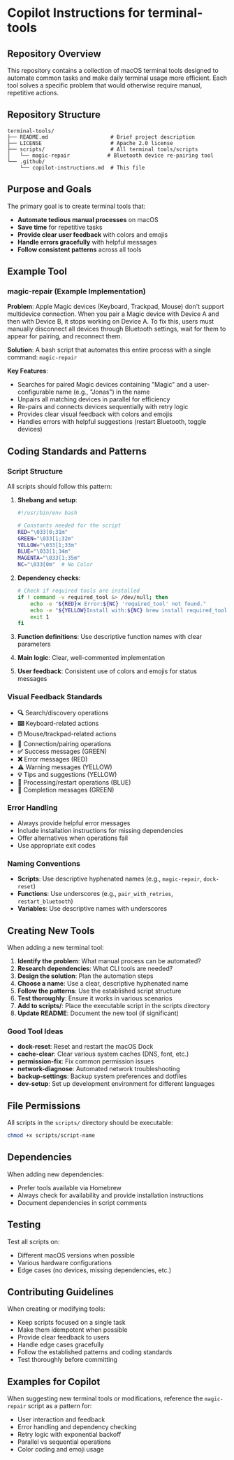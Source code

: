 # Copilot Instructions for terminal-tools

## Repository Overview

This repository contains a collection of macOS terminal tools designed to automate common tasks and make daily terminal usage more efficient. Each tool solves a specific problem that would otherwise require manual, repetitive actions.

## Repository Structure

```
terminal-tools/
├── README.md                    # Brief project description
├── LICENSE                      # Apache 2.0 license
├── scripts/                     # All terminal tools/scripts
│   └── magic-repair            # Bluetooth device re-pairing tool
└── .github/
    └── copilot-instructions.md  # This file
```

## Purpose and Goals

The primary goal is to create terminal tools that:
- **Automate tedious manual processes** on macOS
- **Save time** for repetitive tasks
- **Provide clear user feedback** with colors and emojis
- **Handle errors gracefully** with helpful messages
- **Follow consistent patterns** across all tools

## Example Tool

### magic-repair (Example Implementation)
**Problem**: Apple Magic devices (Keyboard, Trackpad, Mouse) don't support multidevice connection. When you pair a Magic device with Device A and then with Device B, it stops working on Device A. To fix this, users must manually disconnect all devices through Bluetooth settings, wait for them to appear for pairing, and reconnect them.

**Solution**: A bash script that automates this entire process with a single command: `magic-repair`

**Key Features**:
- Searches for paired Magic devices containing "Magic" and a user-configurable name (e.g., "Jonas") in the name
- Unpairs all matching devices in parallel for efficiency
- Re-pairs and connects devices sequentially with retry logic
- Provides clear visual feedback with colors and emojis
- Handles errors with helpful suggestions (restart Bluetooth, toggle devices)

## Coding Standards and Patterns

### Script Structure
All scripts should follow this pattern:

1. **Shebang and setup**:
   ```bash
   #!/usr/bin/env bash
   
   # Constants needed for the script
   RED="\033[0;31m"
   GREEN="\033[1;32m"
   YELLOW="\033[1;33m"
   BLUE="\033[1;34m"
   MAGENTA="\033[1;35m"
   NC="\033[0m"  # No Color
   ```

2. **Dependency checks**:
   ```bash
   # Check if required tools are installed
   if ! command -v required_tool &> /dev/null; then
       echo -e "${RED}❌ Error:${NC} 'required_tool' not found."
       echo -e "${YELLOW}Install with:${NC} brew install required_tool"
       exit 1
   fi
   ```

3. **Function definitions**: Use descriptive function names with clear parameters

4. **Main logic**: Clear, well-commented implementation

5. **User feedback**: Consistent use of colors and emojis for status messages

### Visual Feedback Standards

- **🔍** Search/discovery operations
- **⌨️** Keyboard-related actions
- **🖱️** Mouse/trackpad-related actions
- **🔗** Connection/pairing operations
- **✅** Success messages (GREEN)
- **❌** Error messages (RED)
- **⚠️** Warning messages (YELLOW)
- **💡** Tips and suggestions (YELLOW)
- **🔄** Processing/restart operations (BLUE)
- **🎉** Completion messages (GREEN)

### Error Handling

- Always provide helpful error messages
- Include installation instructions for missing dependencies
- Offer alternatives when operations fail
- Use appropriate exit codes

### Naming Conventions

- **Scripts**: Use descriptive hyphenated names (e.g., `magic-repair`, `dock-reset`)
- **Functions**: Use underscores (e.g., `pair_with_retries`, `restart_bluetooth`)
- **Variables**: Use descriptive names with underscores

## Creating New Tools

When adding a new terminal tool:

1. **Identify the problem**: What manual process can be automated?
2. **Research dependencies**: What CLI tools are needed?
3. **Design the solution**: Plan the automation steps
4. **Choose a name**: Use a clear, descriptive hyphenated name
5. **Follow the patterns**: Use the established script structure
6. **Test thoroughly**: Ensure it works in various scenarios
7. **Add to scripts/**: Place the executable script in the scripts directory
8. **Update README**: Document the new tool (if significant)

### Good Tool Ideas

- **dock-reset**: Reset and restart the macOS Dock
- **cache-clear**: Clear various system caches (DNS, font, etc.)
- **permission-fix**: Fix common permission issues
- **network-diagnose**: Automated network troubleshooting
- **backup-settings**: Backup system preferences and dotfiles
- **dev-setup**: Set up development environment for different languages

## File Permissions

All scripts in the `scripts/` directory should be executable:
```bash
chmod +x scripts/script-name
```

## Dependencies

When adding new dependencies:
- Prefer tools available via Homebrew
- Always check for availability and provide installation instructions
- Document dependencies in script comments

## Testing

Test all scripts on:
- Different macOS versions when possible
- Various hardware configurations
- Edge cases (no devices, missing dependencies, etc.)

## Contributing Guidelines

When creating or modifying tools:
- Keep scripts focused on a single task
- Make them idempotent when possible
- Provide clear feedback to users
- Handle edge cases gracefully
- Follow the established patterns and coding standards
- Test thoroughly before committing

## Examples for Copilot

When suggesting new terminal tools or modifications, reference the `magic-repair` script as a pattern for:
- User interaction and feedback
- Error handling and dependency checking
- Retry logic with exponential backoff
- Parallel vs sequential operations
- Color coding and emoji usage